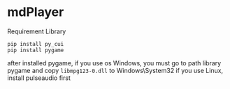 # mdPlayer
Requirement Library
```
pip install py_cui
pip install pygame
```
after installed pygame, if you use os Windows, you must go to path library pygame and copy `libmpg123-0.dll` to Windows\System32
if you use Linux, install pulseaudio first
